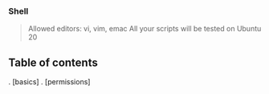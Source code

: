### Shell
> Allowed editors: vi, vim, emac All your scripts will be tested on Ubuntu 20

## Table of contents
. [basics] 
. [permissions]
																
